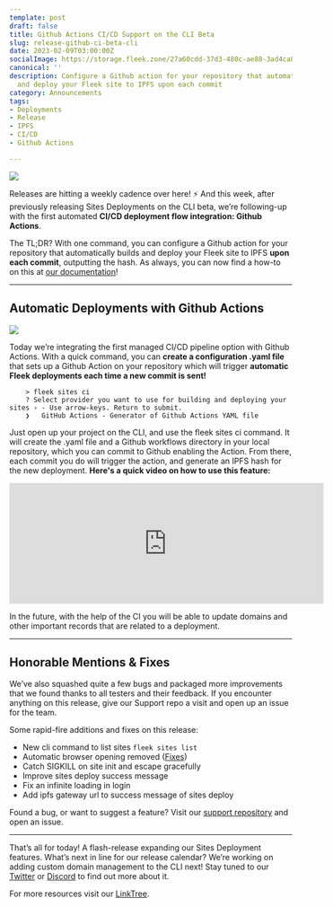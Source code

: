 ```yaml
---
template: post
draft: false
title: Github Actions CI/CD Support on the CLI Beta
slug: release-github-ci-beta-cli
date: 2023-02-09T03:00:00Z
socialImage: https://storage.fleek.zone/27a60cdd-37d3-480c-ae88-3ad4ca886b13-bucket/imgs/ci-cd.png
canonical: ''
description: Configure a Github action for your repository that automatically builds
  and deploy your Fleek site to IPFS upon each commit
category: Announcements
tags:
- Deployments
- Release
- IPFS
- CI/CD
- Github Actions

---
```

![](https://storage.fleek.zone/27a60cdd-37d3-480c-ae88-3ad4ca886b13-bucket/imgs/ci-cd.png)

Releases are hitting a weekly cadence over here! ⚡️ And this week, after previously releasing Sites Deployments on the CLI beta, we’re following-up with the first automated **CI/CD deployment flow integration: Github Actions**.

The TL;DR? With one command, you can configure a Github action for your repository that automatically builds and deploy your Fleek site to IPFS **upon each commit**, outputting the hash. As always, you can now find a how-to on this at [our documentation](https://docs.fleek.xyz/)!

***

## Automatic Deployments with Github Actions

![](https://storage.fleek.zone/27a60cdd-37d3-480c-ae88-3ad4ca886b13-bucket/imgs/ci-code.png)

Today we’re integrating the first managed CI/CD pipeline option with Github Actions. With a quick command, you can **create a configuration .yaml file** that sets up a Github Action on your repository which will trigger **automatic Fleek deployments each time a new commit is sent!**

        > fleek sites ci
        ? Select provider you want to use for building and deploying your sites › - Use arrow-keys. Return to submit.
        ❯   GitHub Actions - Generator of Github Actions YAML file

Just open up your project on the CLI, and use the fleek sites ci command. It will create the .yaml file and a Github workflows directory in your local repository, which you can commit to Github enabling the Action. From there, each commit you do will trigger the action, and generate an IPFS hash for the new deployment. **Here's a quick video on how to use this feature:**

<iframe width="560" height="215" src="https://www.youtube.com/embed/KZvYrllpb-4?controls=0" title="YouTube video player" frameborder="0" allow="accelerometer; autoplay; clipboard-write; encrypted-media; gyroscope; picture-in-picture; web-share" allowfullscreen></iframe>

In the future, with the help of the CI you will be able to update domains and other important records that are related to a deployment.

***

## Honorable Mentions & Fixes

We’ve also squashed quite a few bugs and packaged more improvements that we found thanks to all testers and their feedback. If you encounter anything on this release, give our Support repo a visit and open up an issue for the team.

Some rapid-fire additions and fixes on this release:

* New cli command to list sites `fleek sites list`
* Automatic browser opening removed ([Fixes]( https://github.com/fleekxyz/fleekxyz-support/issues/8))
* Catch SIGKILL on site init and escape gracefully
* Improve sites deploy success message
* Fix an infinite loading in login
* Add ipfs gateway url to success message of sites deploy

Found a bug, or want to suggest a feature? Visit our [support repository](https://github.com/fleekxyz/fleekxyz-support/) and open an issue.

***

That’s all for today! A flash-release expanding our Sites Deployment features. What’s next in line for our release calendar? We’re working on adding custom domain management to the CLI next! Stay tuned to our [Twitter](https://twitter.com/fleekxyz) or [Discord](https://discord.gg/fleekxyz) to find out more about it.

For more resources visit our [LinkTree](https://linktr.ee/fleek).